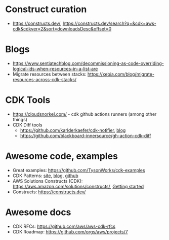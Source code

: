 # Construct curation
* https://constructs.dev/, https://constructs.dev/search?q=&cdk=aws-cdk&cdkver=2&sort=downloadsDesc&offset=0

# Blogs
* https://www.sentiatechblog.com/decommissioning-as-code-overriding-logical-ids-when-resources-in-a-list-are
* Migrate resources between stacks: https://xebia.com/blog/migrate-resources-across-cdk-stacks/

# CDK Tools
* https://cloudsnorkel.com/ - cdk github actions runners (among other things)
* CDK Diff tools
  * https://github.com/karlderkaefer/cdk-notifier, [blog](https://betterprogramming.pub/improve-your-pull-request-experience-for-aws-cdk-projects-1fd5adb08bb3)  
  * https://github.com/blackboard-innersource/gh-action-cdk-diff

# Awesome code, examples
* Great examples: https://github.com/TysonWorks/cdk-examples
* CDK Patterns: [site](https://cdkpatterns.com/index.html), [blog](https://dev.to/nideveloper/cdk-patterns-at-20-let-s-walk-through-all-20-serverless-patterns-for-aws-d1n), [github](https://github.com/cdk-patterns)
* AWS Solutions Constructs (CDK): https://aws.amazon.com/solutions/constructs/, [Getting started](https://docs.aws.amazon.com/solutions/latest/constructs/getting-started-with-aws-solutions-constructs.html)
* Constructs: https://constructs.dev/

# Awesome docs
* CDK RFCs: https://github.com/aws/aws-cdk-rfcs
* CDK Roadmap: https://github.com/orgs/aws/projects/7
